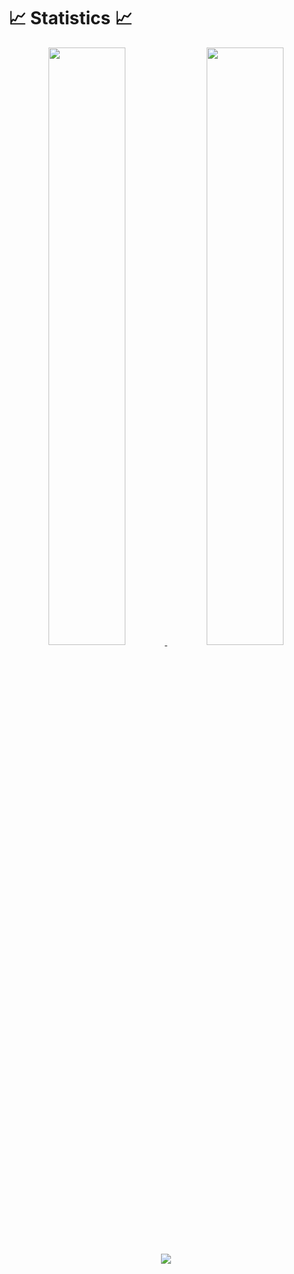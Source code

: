 # 📈 Statistics 📈
<p align="center">
  <a href="https://github.com/mrylund">
    <img src="https://github-readme-stats.vercel.app/api?username=mrylund&count_private=true&show_icons=true&theme=github_dark&hide_title=true&card_width=420&hide_border=true" width="49.5%"/>
    <img src="https://github-readme-streak-stats.herokuapp.com/?user=mrylund&theme=github-dark-blue&hide_border=true" width="49.5%"/>
    <img src="https://activity-graph.herokuapp.com/graph?username=mrylund&theme=react-dark&hide_border=true" />
</a>
</p>



<!--
**mrylund/mrylund** is a ✨ _special_ ✨ repository because its `README.md` (this file) appears on your GitHub profile.

Here are some ideas to get you started:

- 🔭 I’m currently working on ...
- 🌱 I’m currently learning ...
- 👯 I’m looking to collaborate on ...
- 🤔 I’m looking for help with ...
- 💬 Ask me about ...
- 📫 How to reach me: ...
- 😄 Pronouns: ...
- ⚡ Fun fact: ...
-->
